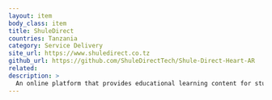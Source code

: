 ```yaml
---
layout: item
body_class: item
title: ShuleDirect
countries: Tanzania
category: Service Delivery
site_url: https://www.shuledirect.co.tz
github_url: https://github.com/ShuleDirectTech/Shule-Direct-Heart-AR
related: 
description: >
  An online platform that provides educational learning content for students and teachers in secondary schools.
---
```

